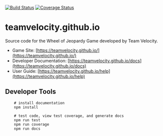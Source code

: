 [![Build Status](https://travis-ci.org/TeamVelocity/teamvelocity.github.io.svg?branch=master)](https://travis-ci.org/TeamVelocity/teamvelocity.github.io)
[![Coverage Status](https://coveralls.io/repos/github/TeamVelocity/teamvelocity.github.io/badge.svg?branch=master)](https://coveralls.io/github/TeamVelocity/teamvelocity.github.io?branch=master)

# teamvelocity.github.io
Source code for the Wheel of Jeopardy Game developed by Team Velocity.

* Game Site: [https://teamvelocity.github.io/](https://teamvelocity.github.io/)
* Developer Documentation: [https://teamvelocity.github.io/docs](https://teamvelocity.github.io/docs)
* User Guide: [https://teamvelocity.github.io/help](https://teamvelocity.github.io/help)

## Developer Tools

        # install documentation
        npm install

        # test code, view test coverage, and generate docs
        npm run test
        npm run coverage
        npm run docs
